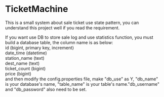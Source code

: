 # TicketMachine
This is a small system about sale ticket use state pattern, you can understand this project well if you read the requirement.

If you want use DB to store sale log and use statistics function, you must build a database table, the column name is as below:<br>
id (bigint, primary key, increment)<br>
date_time (datetime)<br>
station_name (text)<br> 
dest_name (text)<br>
ticket_count (bigint)<br>
price (bigint)<br>
and then modify the config.properties file, make "db_use" as Y, "db_name" is your database's name, "table_name" is your table's name."db_username" and "db_password" also need to be set.

